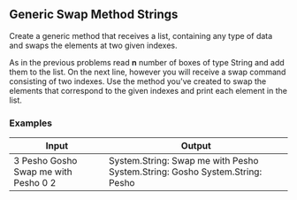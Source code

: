 Generic Swap Method Strings
---------------------------

Create a generic method that receives a list, containing any type of data and
swaps the elements at two given indexes.

As in the previous problems read **n** number of boxes of type String and add
them to the list. On the next line, however you will receive a swap command
consisting of two indexes. Use the method you've created to swap the elements
that correspond to the given indexes and print each element in the list.

### Examples

| **Input**                            | **Output**                                                                  |
|--------------------------------------|-----------------------------------------------------------------------------|
| 3 Pesho Gosho Swap me with Pesho 0 2 | System.String: Swap me with Pesho System.String: Gosho System.String: Pesho |
